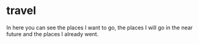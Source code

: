 # travel
In here you can see the places I want to go, the places I will go in the near future and the places I already went.
